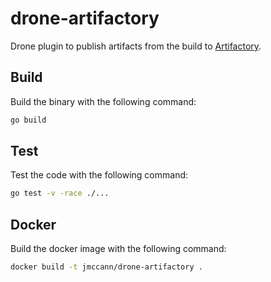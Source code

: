 # drone-artifactory

Drone plugin to publish artifacts from the build to [Artifactory](https://www.jfrog.com/artifactory/).

## Build

Build the binary with the following command:

```sh
go build
```

## Test

Test the code with the following command:

```sh
go test -v -race ./...
```

## Docker

Build the docker image with the following command:

```sh
docker build -t jmccann/drone-artifactory .
```
